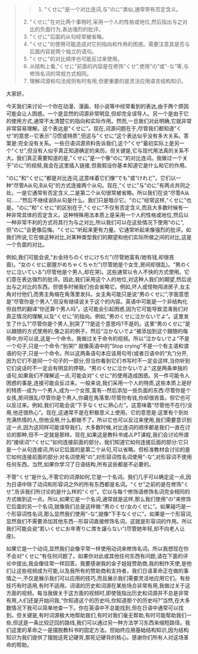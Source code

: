 > > 1. "くせに"是一个对比连词,与"のに"类似,通常带有否定含义。
> 2. "くせに"在对比两个事物时,采用一个人的性格或地位,然后指出与之对比的负面行为,表达强烈的批评。
> 3. "くせに"后面的从句经常被省略。
> 4. "くせに"的使用可能造成对它的指向和作用的困惑。需要注意其是否与后面内容是两个独立的语句。
> 5. "くせに"的对比顺序也可能反过来使用。
> 6. 从结构上看,"くせに"前面的内容是在修饰“くせ”,使用“の”或“-な”等,与修饰名词的常规方式相同。
> 7. 理解词源和句法规则有时有用,但更重要的是灵活应用语言结构知识。

大家好。

今天我们来讨论一个你在动漫、漫画、轻小说等中经常看到的表达,由于两个原因可能会让人困惑。一个是显然的词源非常明显,但却完全误导人。另一个是由于它的使用方式,通常不太清楚它的指向和实际作用。然而,一旦我们对此明确,它就非常非常容易理解。这个表达是“くせに”。现在,词源问题在于,尽管我们都知道“くせ”的意思--它表示“习惯或特质”,但这与“くせに”这个表达似乎没有多大关系。答案是:完全没有关系。一些日语词源资料告诉我们,这个“くせ”最初实际上是另一个“くせ”,但没有人似乎真正知道确定的来历。但关键是,它与现代用法真的关系不大。我们真正需要知道的是,“くせに”是一个像“のに”的对比连词。我做过一个关于“のに”的视频,我会在这里插入链接,但我假设你基本知道它是什么和它的作用。 

“のに”和“くせに”都是对比连词,这意味着它们像“でも”或“けれど”。它们以一种“尽管A从句,B从句”的方式连接两个从句。现在,“くせに”与“のに”有两点共同之处。一是它通常有否定含义,二是第二个从句很常被省略。所以我们在说“尽管A从句......”然后不继续说B从句是什么。我们只是暗示它。“のに”经常这样,“くせに”也是。“のに”和“くせに”的区别在于,“くせに”不仅有否定含义,而且大多数时候有一种非常具体的否定含义。这种特殊用法本质上是采用一个人的性格或地位,然后以一种非常不利的方式将其行为与之对比,所以我们可以在这些情况下使用“のに”,但“のに”会更像后悔。“くせに”听起来更有力量。它通常听起来像强烈的批评。如我们所说,它在做这种对比,对某种类型我们的期望和他们实际所做之间的对比,这是一个负面的对比。

例如,我们可能会说,“お金持ちのくせにけちだ”(尽管她富有/她有钱,却很吝啬)。“女のくせに部屋がめちゃくちゃだ”(尽管她是个女生,房间却很乱)。“男のくせに泣いている”(尽管他是个男人,却在哭)。这些通常以令人不快的方式使用。它们意在表达强烈的批评。因此,我们采用这个人的地位,对这种人我们的期望,然后说出与之对比的东西。但很多时候我们也会省略它。例如,坏人或怪物闯进房子,女主角对付他们,而男主角缩在角落里发抖。女主角可能只是说“男のくせに”,字面意思是“尽管你是个男人”,但没有继续说关于这个的内容。英语中可能是一个非结构化但自然的翻译“你还算个男人吗”。这可能会引起困惑,因为它可能导致混淆我们对真正情况的理解,以及“くせに”的指向。例如,“男のくせに泣かないでよ”。这里发生了什么?“尽管你是个男人,别哭了”?是这个意思吗?不是的。这里“男のくせに”是以跟随的方式使用的,像之前的例子。然后“泣かないでよ”被添加到这个跟随的侮辱中,你可以说,这是一个命令。我做过关于命令的视频。所以“泣かないでよ”不是一个句子,只是一个命令:“别哭!” 就像英语中的“Stop crying”不是一个有主语和谓语的句子,只是一个命令。所以这两条语句本应该用句号(或者日语中的“丸”)分开,因为它们不是同一个句子的一部分,但当你看到它们书写时不一定会这样,当你听到它们说话时不一定会有明显的停顿。“男のくせに泣かないでよ”:这是两条单独的语句,如果我们不理解这一点,可能会对“くせに”的使用造成困惑。另一件可能令人困惑的事是,连接可能会反过来。一般来说,我们采用一个人的特质,这些本质上是好的特质--成为一个男人,成为一个女孩,富有--然后添加一些负面的东西:尽管你是个女孩,房间很乱/尽管你是个男人,你藏在角落里/尽管你有钱,你却很吝啬。但它也可以反过来。例如,我们可能会说“下手なくせに熱心だ”。这意味着“尽管他不在行/没用,他还很热心”。现在,这通常不是在积极意义上使用。它的意思是:这里有个到处充满热情的人,但他没用,什么都做不了。所以它也可以反过来使用,我们需要意识到这一点,因为这同样可能误导我们。大多数时候,对比连词的顺序都是我们一直在讨论的那种,但不一定就是那样。现在,如果这是教科书或JLPT课程,我们会讨论所谓的“接续词”:“くせに”如何连接前面的部分。我们知道它如何连接后面的部分:它只是一个从句连接词,所以它后面的是第二个从句,可以省略。但标准教材会讨论的是它如何连接前面的部分:对名词使用“の”,对形容词性名词使用“-な”,对形容词不使用任何东西。当然,如果你学习了日语结构,所有这些都是不必要的。

不管“くせ”是什么,不管它的词源如何,它是一个名词。我们几乎可以确定这一点,因为日语中除了动词和形容词之外的所有东西都是名词。“くせ”之前的是在修饰“くせ”,告诉我们所讨论的是什么样的“くせ”。它以与每个修饰语修饰名词完全相同的方式做到这一点。所以,如果它是一个名词,通常就是这样,那么我们使用“の”来修饰它后面的另一个名词,就像我们总是这样做:“男のくせ/女のくせに”。如果碰巧是一个形容词性名词,那么显然我们使用“-な”,就像“下手なくせに”。如果是一个形容词,显然我们不需要添加其他东西--形容词直接修饰名词。这就是形容词的作用。所以我们可能会说“若いくせにお年寄りに席を譲らない”(尽管她年轻,却不向老人让座)。

如果它是一个动词,显然我们会像平常一样使用动词来修饰名词。所以我想现在你不会对“くせに”有任何问题了。如果你对此或其他任何东西有问题,请在下面的评论中提出,我会像往常一样回答。我要感谢我的金子娃娃赞助商,我的制作天使,是他们让这些视频成为可能,以及我所有的赞助商和支持者。我们日语革命正在做的事情之一,不仅是展示我们可以应用的技巧,而且展示我们需要灵活地应用它们。有些技巧有时适用,有时不适用。词语的历史和词源在某些场合非常有用,我做过关于这方面的视频。每当我做关于这方面的视频时,即使我指出历史和词源并不总是非常有用,人们还是开始问我,“你知道这个的历史吗,你知道那个的历史吗?”当然,在大多数情况下我可以简单地查一下。你在英语中不总能找到,但在日语中通常可以找到。但关键是,有时词源极大地帮助我们,有时对我们毫无帮助,有时可能帮助我们一些,但这是一条比较迂回的路线,我们可以通过另一种方法学习东西来缩短路径。我们这里的革命之一是摆脱教科书的固定方法。但始终应用基础结构知识,因为结构知识为我们提供了摆脱这死记硬背,那死记硬背的核心。感谢你们所有人对这场革命的帮助。

